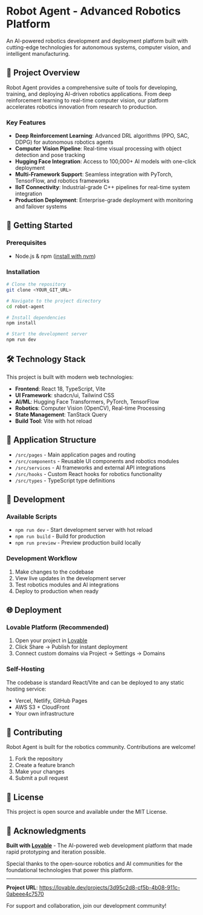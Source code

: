 
# Robot Agent - Advanced Robotics Platform

An AI-powered robotics development and deployment platform built with cutting-edge technologies for autonomous systems, computer vision, and intelligent manufacturing.

## 🤖 Project Overview

Robot Agent provides a comprehensive suite of tools for developing, training, and deploying AI-driven robotics applications. From deep reinforcement learning to real-time computer vision, our platform accelerates robotics innovation from research to production.

### Key Features

- **Deep Reinforcement Learning**: Advanced DRL algorithms (PPO, SAC, DDPG) for autonomous robotics agents
- **Computer Vision Pipeline**: Real-time visual processing with object detection and pose tracking
- **Hugging Face Integration**: Access to 100,000+ AI models with one-click deployment
- **Multi-Framework Support**: Seamless integration with PyTorch, TensorFlow, and robotics frameworks
- **IIoT Connectivity**: Industrial-grade C++ pipelines for real-time system integration
- **Production Deployment**: Enterprise-grade deployment with monitoring and failover systems

## 🚀 Getting Started

### Prerequisites

- Node.js & npm ([install with nvm](https://github.com/nvm-sh/nvm#installing-and-updating))

### Installation

```sh
# Clone the repository
git clone <YOUR_GIT_URL>

# Navigate to the project directory
cd robot-agent

# Install dependencies
npm install

# Start the development server
npm run dev
```

## 🛠️ Technology Stack

This project is built with modern web technologies:

- **Frontend**: React 18, TypeScript, Vite
- **UI Framework**: shadcn/ui, Tailwind CSS
- **AI/ML**: Hugging Face Transformers, PyTorch, TensorFlow
- **Robotics**: Computer Vision (OpenCV), Real-time Processing
- **State Management**: TanStack Query
- **Build Tool**: Vite with hot reload

## 📱 Application Structure

- `/src/pages` - Main application pages and routing
- `/src/components` - Reusable UI components and robotics modules
- `/src/services` - AI frameworks and external API integrations
- `/src/hooks` - Custom React hooks for robotics functionality
- `/src/types` - TypeScript type definitions

## 🔧 Development

### Available Scripts

- `npm run dev` - Start development server with hot reload
- `npm run build` - Build for production
- `npm run preview` - Preview production build locally

### Development Workflow

1. Make changes to the codebase
2. View live updates in the development server
3. Test robotics modules and AI integrations
4. Deploy to production when ready

## 🌐 Deployment

### Lovable Platform (Recommended)

1. Open your project in [Lovable](https://lovable.dev)
2. Click Share → Publish for instant deployment
3. Connect custom domains via Project → Settings → Domains

### Self-Hosting

The codebase is standard React/Vite and can be deployed to any static hosting service:

- Vercel, Netlify, GitHub Pages
- AWS S3 + CloudFront
- Your own infrastructure

## 🤝 Contributing

Robot Agent is built for the robotics community. Contributions are welcome!

1. Fork the repository
2. Create a feature branch
3. Make your changes
4. Submit a pull request

## 📄 License

This project is open source and available under the MIT License.

## 🙏 Acknowledgments

**Built with [Lovable](https://lovable.dev)** - The AI-powered web development platform that made rapid prototyping and iteration possible.

Special thanks to the open-source robotics and AI communities for the foundational technologies that power this platform.

---

**Project URL**: https://lovable.dev/projects/3d95c2d8-cf5b-4b08-911c-0abeee4c7570

For support and collaboration, join our development community!
